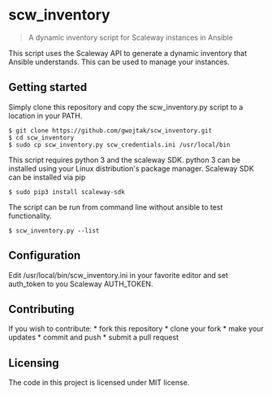 # scw_inventory
> A dynamic inventory script for Scaleway instances in Ansible

This script uses the Scaleway API to generate a dynamic inventory that Ansible
understands.  This can be used to manage your instances.

## Getting started

Simply clone this repository and copy the scw_inventory.py script to a location
in your PATH.

```shell
$ git clone https://github.com/gwojtak/scw_inventory.git
$ cd scw_inventory
$ sudo cp scw_inventory.py scw_credentials.ini /usr/local/bin
```

This script requires python 3 and the scaleway SDK.  python 3 can be installed using
your Linux distribution's package manager.  Scaleway SDK can be installed via pip

```shell
$ sudo pip3 install scaleway-sdk
```

The script can be run from command line without ansible to test functionality.
```shell
$ scw_inventory.py --list
```

## Configuration

Edit /usr/local/bin/scw_inventory.ini in your favorite editor and set auth_token to you
Scaleway AUTH_TOKEN.

## Contributing

If you wish to contribute:
    * fork this repository
    * clone your fork
    * make your updates
    * commit and push
    * submit a pull request

## Licensing

The code in this project is licensed under MIT license.
